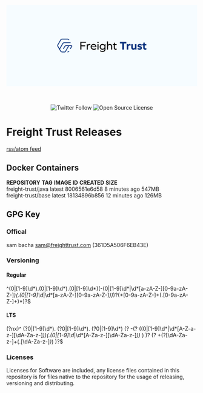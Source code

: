 <p align="center">
<img src="https://raw.githubusercontent.com/freight-trust/branding/master/images/bundle/optimized_github_repo_card.png">
</p>
<br>
<!-- Badges Start -->
<p align="center">
<img alt="Twitter Follow" src="https://img.shields.io/twitter/follow/freighttrustnet?label=%40FreightTrustNet&style=social">
<img alt="Open Source License" src="https://img.shields.io/github/license/freight-trust/releases?style=social">
<!-- Badges End -->

# Freight Trust Releases

[rss/atom feed](http://github.com/freight-trust/releases/commits/docker.atom)
<br />

## Docker Containers

**REPOSITORY**           **TAG**         **IMAGE ID**          **CREATED**       **SIZE** <br />
freight-trust/java        latest         8006561e6d58          8 minutes ago       547MB <br />
freight-trust/base        latest         18134896b856         12 minutes ago       126MB <br />


## GPG Key 

### Offical
sam bacha <sam@freighttrust.com> (361D5A506F6EB43E)


### Versioning 


#### Regular 
^(0|[1-9]\d*)\.(0|[1-9]\d*)\.(0|[1-9]\d*)(-(0|[1-9]\d*|\d*[a-zA-Z-][0-9a-zA-Z-]*)(\.(0|[1-9]\d*|\d*[a-zA-Z-][0-9a-zA-Z-]*))*)?(\+[0-9a-zA-Z-]+(\.[0-9a-zA-Z-]+)*)?$


#### LTS

(?nx)^
(?<Major>0|[1-9]\d*)\.
(?<Minor>0|[1-9]\d*)\.
(?<Patch>0|[1-9]\d*)
(?<PreReleaseTagWithSeparator>
  -(?<PreReleaseTag>
    ((0|[1-9]\d*|\d*[A-Z-a-z-][\dA-Za-z-]*))(\.(0|[1-9]\d*|\d*[A-Za-z-][\dA-Za-z-]*))*
   )
)?
(?<BuildMetadataTagWithSeparator>
  \+(?<BuildMetadataTag>[\dA-Za-z-]+(\.[\dA-Za-z-]*)*)
)?$

### Licenses 

Licenses for Software are included, any license files contained in this repository is for files native to the repository for the usage of releasing, versioning and distributing. 

